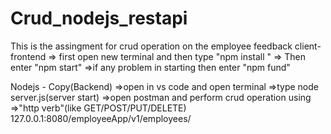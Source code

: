 # Crud_nodejs_restapi
This is the assingment for crud operation on the employee feedback
client-frontend => first open new terminal and then type "npm install " => Then enter "npm start" =>if any problem in starting then enter "npm fund"

Nodejs - Copy(Backend) =>open in vs code and open terminal =>type node server.js(server start) =>open postman and perform crud operation using =>"http verb"(like GET/POST/PUT/DELETE) 127.0.0.1:8080/employeeApp/v1/employees/
